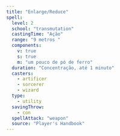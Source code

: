 ```yaml
---
title: "Enlarge/Reduce"
spell:
  level: 2
  school: "transmutation"
  castingTime: "Ação"
  range: "9 metros "
  components:
    v: true
    s: true
    m: "um pouco de pó de ferro"
  duration: "Concentração, até 1 minuto"
  casters:
    - artificer
    - sorcerer
    - wizard
  type:
    - utility
  savingThrow:
    - con
  spellAttack: "weapon"
  source: "Player's Handbook"
---
```

